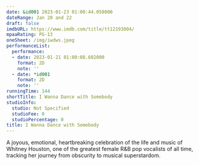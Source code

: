 ```yaml
---
date: &id001 2023-01-23 01:00:44.058000
dateRange: Jan 20 and 22
draft: false
imdbURL: https://www.imdb.com/title/tt12193804/
mpaaRating: PG-13
oneSheet: /img/iwdws.jpeg
performanceList:
  performance:
  - date: 2023-01-21 01:00:08.602000
    format: 2D
    note: ''
  - date: *id001
    format: 2D
    note: ''
runningTime: 144
shortTitle: I Wanna Dance with Somebody
studioInfo:
  studio: Not Specified
  studioFee: 0
  studioPercentage: 0
title: I Wanna Dance with Somebody
---
```


A joyous, emotional, heartbreaking celebration of the life and music of Whitney Houston, one of the greatest female R&B pop vocalists of all time, tracking her journey from obscurity to musical superstardom.